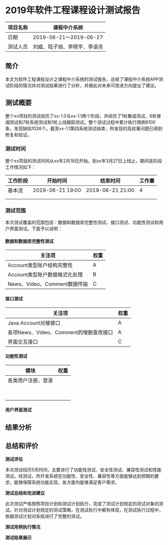 # 2019年软件工程课程设计测试报告

| 项目名称 | 课程中介系统                 |
| -------- | ---------------------------- |
| 日期     | 2019-06-21～2019-06-27       |
| 测试人员 | 刘威、陆子旭、李晓宇、李语尧 |

## 简介

本文为软件工程课程设计之课程中介系统的测试报告，总结了课程中介系统APP测试阶段的情况并对测试结果进行了分析，并据此对未来可改进方向提出了建议。

## 测试概要

整个xx项目的测试经历了xx-1.0与xx-1.1两个阶段，共经历了1轮集成测试、6轮冒烟测试和7轮系统测试和1轮上线跟踪测试。整个测试过程中累计执行用例8100条，发现缺陷1026个。截至xx-1.1第四系统测试结束，所发现的高权重问题已得到修复和验证。

### 测试时间

整个xx项目的测试时间从xx年2月18日开始，到xx年3月27日上线止，期间各阶段工作情况如下：

| 工作阶段 | 开始时间         | 结束时间         | 工作量 |
| -------- | ---------------- | ---------------- | ------ |
| 基本流   | 2019-06-21 19:00 | 2019-06-21 21:00 | 4      |
|          |                  |                  |        |
|          |                  |                  |        |

### 测试范围

本次测试覆盖的范围包括：数据和数据库完整性测试、接口测试、功能性测试和用户界面测试。下面予以说明：

#### 数据和数据库完整性测试

| 关注项                        | 权重 |
| ----------------------------- | ---- |
| Account类型账户结构完整性     | A    |
| Account类型账户数据格式化处理 | B    |
| News、Video、Comment数据传输  | C    |

#### 接口测试

| 关注项                                 | 权重 |
| -------------------------------------- | ---- |
| Java Account对接接口                   | A    |
| 各项News、Video、Comment的增删查改接口 | A    |
| 界面交互接口                           | C    |

#### 功能性测试

| 模块               | 权重 |
| ------------------ | ---- |
| 各类用户注册、登录 |      |
|                    |      |
|                    |      |
|                    |      |
|                    |      |
|                    |      |
|                    |      |
|                    |      |
|                    |      |



#### 用户界面测试

## 结果分析

## 总结和评价

**测试评估**

本次测试经历5天时间，主要进行了功能性测试、安全性测试、兼容性测试和性能测试。经测试，所开发系统在功能性、安全性、兼容性等方面能够达到预期的要求，能够保障系统功能实现，各方面均能够满足客户需求。

**测试总结和改进建议**

此次测试严格按照项目计划和测试计划执行，完成了测试计划规定的测试对象的测试。针对测试计划规定的测试策略，在测试执行中都有体现，在测试执行过程中，依据测试计划对系统进行了完整的测试。

**测试用例执行情况**







**测试结果展示**